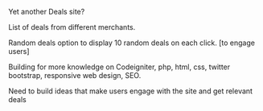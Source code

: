 Yet another Deals site? 

List of deals from different merchants.

Random deals option to display 10 random deals on each click. [to engage users]

Building for more knowledge on Codeigniter, php, html, css, twitter bootstrap, responsive web design, SEO.

Need to build ideas that make users engage with the site and get relevant deals


